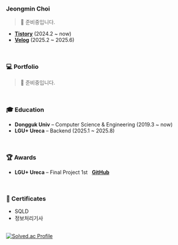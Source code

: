 ### Jeongmin Choi
> 🚧 준비중입니다.

- **[Tistory](https://jeongmini00.tistory.com/)** (2024.2 ~ now)<br>
- **[Velog](https://velog.io/@likerhythm/)** (2025.2 ~ 2025.6)

<br>

### 💻 Portfolio
> 🚧 준비중입니다.
<!--👉 [Click here to view my portfolio](https://likerhythm.github.io) -->
<br>

### 🎓 Education
- **Dongguk Univ** – Computer Science & Engineering (2019.3 ~ now)  
- **LGU+ Ureca** – Backend (2025.1 ~ 2025.8)
<br>

### 🏆 Awards
- **LGU+ Ureca** – Final Project 1st&nbsp;&nbsp;&nbsp;**[GitHub](https://github.com/Ureka-High-Five)**
<br>

### 📜 Certificates
- SQLD
- 정보처리기사

<!-- 백준 티어 -->
<br>
<div align="left" style="display: flex; flex-direction: column; align-items: flex-start;">
  <div>
    <a href="https://solved.ac/cjm9591/">
      <img src="http://mazassumnida.wtf/api/v2/generate_badge?boj=cjm9591" alt="Solved.ac Profile">
    </a>
  </div>
  <br>
</div>
